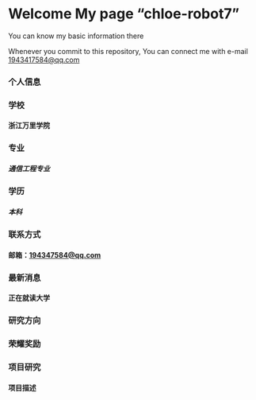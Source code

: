 # Welcome My page “chloe-robot7”

You can know my basic information there

Whenever you commit to this repository, You can connect me with e-mail 1943417584@qq.com

### 个人信息

### 学校
#### 浙江万里学院
### 专业
#####  通信工程专业
### 学历
##### 本科
### 联系方式
#### 邮箱：194347584@qq.com


### 最新消息
#### 正在就读大学

### 研究方向

### 荣耀奖励

### 项目研究
#### 项目描述
###  


